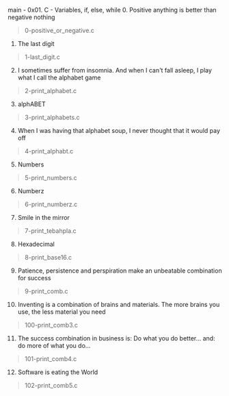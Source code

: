 main - 0x01. C - Variables, if, else, while
0. Positive anything is better than negative nothing
> 0-positive_or_negative.c
1. The last digit
> 1-last_digit.c
2. I sometimes suffer from insomnia. And when I can't fall asleep, I play what I call the alphabet game
> 2-print_alphabet.c
3. alphABET
> 3-print_alphabets.c
4. When I was having that alphabet soup, I never thought that it would pay off
> 4-print_alphabt.c
5. Numbers
> 5-print_numbers.c
6. Numberz
> 6-print_numberz.c
7. Smile in the mirror
> 7-print_tebahpla.c
8. Hexadecimal
> 8-print_base16.c
9. Patience, persistence and perspiration make an unbeatable combination for success
> 9-print_comb.c
10. Inventing is a combination of brains and materials. The more brains you use, the less material you need
> 100-print_comb3.c
11. The success combination in business is: Do what you do better... and: do more of what you do...
> 101-print_comb4.c
12. Software is eating the World
> 102-print_comb5.c
